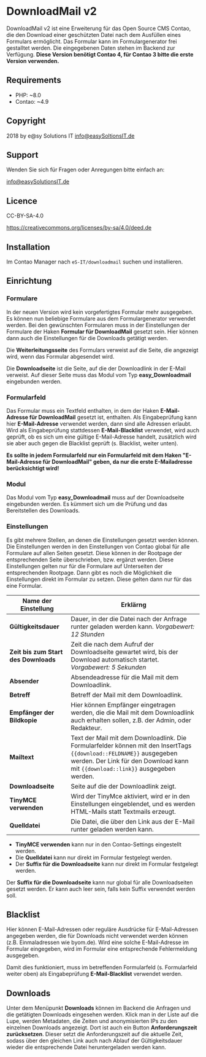 # DownloadMail v2

DownloadMail v2 ist eine Erweiterung für das Open Source CMS Contao, die den Download einer geschützten Datei nach dem
Ausfüllen eines Formulars ermöglicht. Das Formular kann im Formulargenerator frei gestalltet werden. Die eingegebenen
Daten stehen im Backend zur Verfügung. __Diese Version benötigt Contao 4, für Contao 3 bitte die erste Version verwenden.__


## Requirements

- PHP: ~8.0
- Contao: ~4.9


## Copyright

2018 by e@sy Solutions IT <info@easySoltionsIT.de>


## Support

Wenden Sie sich für Fragen oder Anregungen bitte einfach an:

info@easySolutionsIT.de


## Licence

CC-BY-SA-4.0

https://creativecommons.org/licenses/by-sa/4.0/deed.de


## Installation

Im Contao Manager nach `eS-IT/downloadmail` suchen und installieren.


## Einrichtung

### Formulare

In der neuen Version wird kein vorgefertigtes Formular mehr ausgegeben. Es können nun beliebige Formulare aus dem
Formulargenerator verwendet werden. Bei den gewünschten Formularen muss in der Einstellungen der Formulare der Haken
__Formular für DownloadMail__ gesetzt sein. Hier können dann auch die Einstellungen für die Downloads getätigt werden.

Die __Weiterleitungsseite__ des Formulars verweist auf die Seite, die angezeigt wird, wenn das Formular abgesendet
wird.

Die __Downloadseite__ ist die Seite, auf die der Downloadlink in der E-Mail verweist. Auf dieser Seite muss das Modul
vom Typ __easy_Downloadmail__ eingebunden werden.

### Formularfeld

Das Formular muss ein Textfeld enthalten, in dem der Haken __E-Mail-Adresse für DownloadMail__ gesetzt ist,
enthalten. Als Eingabeprüfung kann hier __E-Mail-Adresse__ verwendet werden, dann sind alle Adressen erlaubt. Wird
als Eingabeprüfung stattdessen __E-Mail-Blacklist__ verwendet, wird auch geprüft, ob es sich um eine gültige
E-Mail-Adresse handelt, zusätzlich wird sie aber auch gegen die Blacklist geprüft (s. Blacklist, weiter unten).

__Es sollte in jedem Formularfeld nur ein Formularfeld mit dem Haken "E-Mail-Adresse für DownloadMail" geben,
da nur die erste E-Mailadresse berücksichtigt wird!__

### Modul

Das Modul vom Typ __easy_Downloadmail__ muss auf der Downloadseite eingebunden werden. Es kümmert sich um die Prüfung
und das Bereitstellen des Downloads.

### Einstellungen

Es gibt mehrere Stellen, an denen die Einstellungen gesetzt werden können. Die Einstellungen werden in den
Einstellungen von Contao global für alle Formulare auf allen Seiten gesetzt. Diese können in der Rootpage der
entsprechenden Seite überschrieben, bzw. ergänzt werden. Diese Einstellungen gelten nur für die Formulare auf
Unterseiten der entsprechenden Rootpage. Dann gibt es noch die Möglichkeit die Einstellungen direkt im Formular zu
setzen. Diese gelten dann nur für das eine Formular.

| Name der Einstellung | Erklärng |
| -------------------- | -------- |
| __Gültigkeitsdauer__ | Dauer, in der die Datei nach der Anfrage runter geladen werden kann. _Vorgabewert: 12 Stunden_ |
| __Zeit bis zum Start des Downloads__ | Zeit die nach dem Aufruf der Downloadseite gewartet wird, bis der Download automatisch startet. _Vorgabewert: 5 Sekunden_ |
| __Absender__ | Absendeadresse für die Mail mit dem Downloadlink. |
| __Betreff__ | Betreff der Mail mit dem Downloadlink. |
| __Empfänger der Bildkopie__ | Hier können Empfänger eingetragen werden, die die Mail mit dem Downloadlink auch erhalten sollen, z.B. der Admin, oder Redakteur. |
| __Mailtext__ | Text der Mail mit dem Downloadlink. Die Formularfelder können mit den InsertTags `{{download::FELDNAME}}` ausgegeben werden. Der Link für den Download kann mit `{{download::link}}` ausgegeben werden. |
| __Downloadseite__ | Seite auf die der Downloadlink zeigt. |
| __TinyMCE verwenden__ | Wird der TinyMce aktiviert, wird er in den Einstellungen eingeblendet, und es werden HTML-Mails statt Textmails erzeugt. |
| __Quelldatei__ | Die Datei, die über den Link aus der E-Mail runter geladen werden kann. |

- __TinyMCE verwenden__ kann nur in den Contao-Settings eingestellt werden.
- Die __Quelldatei__ kann nur direkt im Formular festgelegt werden.
- Der __Suffix für die Downloadseite__ kann nur direkt im Formular festgelegt werden.

Der __Suffix für die Downloadseite__ kann nur global für alle Downloadseiten gesetzt werden. Er kann auch leer sein, falls kein Suffix verwendet werden soll.


## Blacklist

Hier können E-Mail-Adressen oder reguläre Ausdrücke für E-Mail-Adressen angegeben werden, die für Downloads nicht
verwendet werden können (z.B. Einmaladressen wie byom.de). Wird eine solche E-Mail-Adresse im Formular eingegeben, wird
im Formular eine entsprechende Fehlermeldung ausgegeben.

Damit dies funktioniert, muss im betreffenden Formularfeld (s. Formularfeld weiter oben) als Eingabeprüfung
__E-Mail-Blacklist__ verwendet werden.


## Downloads

Unter dem Menüpunkt __Downloads__ können im Backend die Anfragen und die getätigten Downloads eingesehen werden. Klick
man in der Liste auf die Lupe, werden Metadaten, die Zeiten und anonymisierten IPs zu den einzelnen Downloads angezeigt.
Dort ist auch ein Button __Anforderungszeit zurücksetzen__. Dieser setzt die Anforderungszeit auf die aktuelle Zeit,
sodass über den gleichen Link auch nach Ablauf der Gültigkeitsdauer wieder die entsprechende Datei heruntergeladen
werden kann.
